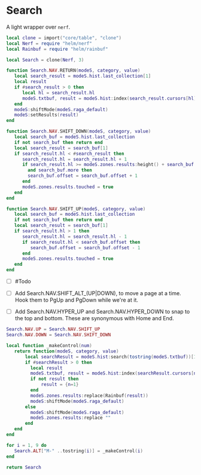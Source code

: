 # Search


A light wrapper over ``nerf``.

```lua
local clone = import("core/table", "clone")
local Nerf = require "helm/nerf"
local Rainbuf = require "helm/rainbuf"

local Search = clone(Nerf, 3)
```
```lua
function Search.NAV.RETURN(modeS, category, value)
   local search_result = modeS.hist.last_collection[1]
   local result
   if #search_result > 0 then
      local hl = search_result.hl
      modeS.txtbuf, result = modeS.hist:index(search_result.cursors[hl])
   end
   modeS:shiftMode(modeS.raga_default)
   modeS:setResults(result)
end
```
```lua
function Search.NAV.SHIFT_DOWN(modeS, category, value)
   local search_buf = modeS.hist.last_collection
   if not search_buf then return end
   local search_result = search_buf[1]
   if search_result.hl < #search_result then
      search_result.hl = search_result.hl + 1
      if search_result.hl >= modeS.zones.results:height() + search_buf.offset
        and search_buf.more then
        search_buf.offset = search_buf.offset + 1
      end
      modeS.zones.results.touched = true
   end
end
```
```lua
function Search.NAV.SHIFT_UP(modeS, category, value)
   local search_buf = modeS.hist.last_collection
   if not search_buf then return end
   local search_result = search_buf[1]
   if search_result.hl > 1 then
      search_result.hl = search_result.hl - 1
      if search_result.hl < search_buf.offset then
         search_buf.offset = search_buf.offset - 1
      end
      modeS.zones.results.touched = true
   end
end
```

- [ ]  #Todo


  - [ ]  Add Search.NAV.SHIFT_ALT_(UP|DOWN), to move a page at a time.
         Hook them to PgUp and PgDown while we're at it.


  - [ ]  Add Search.NAV.HYPER_UP and Search.NAV.HYPER_DOWN to snap to the
         top and bottom.  These are synonymous with Home and End.

```lua
Search.NAV.UP = Search.NAV.SHIFT_UP
Search.NAV.DOWN = Search.NAV.SHIFT_DOWN

```
```lua
local function _makeControl(num)
   return function(modeS, category, value)
       local searchResult = modeS.hist:search(tostring(modeS.txtbuf))[1]
       if #searchResult > 0 then
         local result
         modeS.txtbuf, result = modeS.hist:index(searchResult.cursors[num])
         if not result then
             result = {n=1}
         end
         modeS.zones.results:replace(Rainbuf(result))
         modeS:shiftMode(modeS.raga_default)
       else
         modeS:shiftMode(modeS.raga_default)
         modeS.zones.results:replace ""
       end
   end
end

for i = 1, 9 do
   Search.ALT["M-" ..tostring(i)] = _makeControl(i)
end
```
```lua
return Search
```
